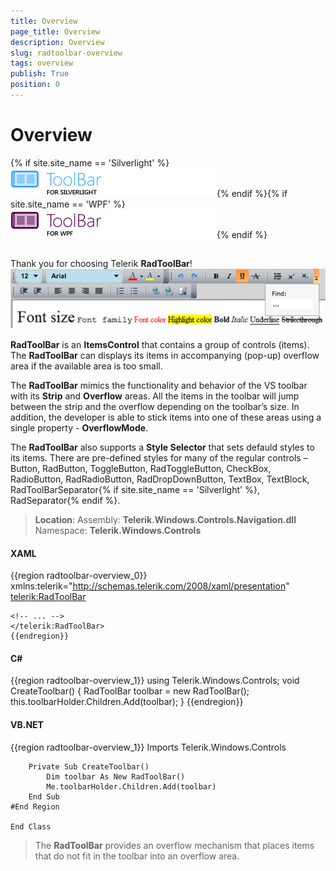 ```yaml
---
title: Overview
page_title: Overview
description: Overview
slug: radtoolbar-overview
tags: overview
publish: True
position: 0
---
```


# Overview



{% if site.site_name == 'Silverlight' %}![toolbar sl icon](images/toolbar_sl_icon.png){% endif %}{% if site.site_name == 'WPF' %}![toolbar wpf icon](images/toolbar_wpf_icon.png){% endif %}

## 

Thank you for choosing Telerik __RadToolBar__!
				![](images/RadToolBar.png)

__RadToolBar__ is an __ItemsControl__ that contains a group of controls (items). The __RadToolBar__ can displays its items
					in accompanying (pop-up) overflow area if the available area is too small.
				

The __RadToolBar__ mimics the functionality and behavior of the VS toolbar with its __Strip__ and __Overflow__ areas. All the items in the toolbar will jump between the strip and the overflow depending on the toolbar’s size. In addition, the developer is able to stick items into one of these areas using a single property  - __OverflowMode__.
				

The __RadToolBar__ also supports a __Style Selector__ that sets defauld styles to its items. There are pre-defined styles for many of the regular controls – Button, RadButton, ToggleButton, RadToggleButton, CheckBox, RadioButton, RadRadioButton, RadDropDownButton, TextBox, TextBlock, RadToolBarSeparator{% if site.site_name == 'Silverlight' %}, RadSeparator{% endif %}.
				

>__Location__:
					Assembly: __Telerik.Windows.Controls.Navigation.dll__
						Namespace: __Telerik.Windows.Controls__

#### __XAML__

{{region radtoolbar-overview_0}}
	xmlns:telerik="http://schemas.telerik.com/2008/xaml/presentation"
	<!-- ... -->
	<telerik:RadToolBar>
	
	<!-- ... -->
	</telerik:RadToolBar>
	{{endregion}}



#### __C#__

{{region radtoolbar-overview_1}}
	using Telerik.Windows.Controls;
	void CreateToolbar()
	{
		RadToolBar toolbar = new RadToolBar();
		this.toolbarHolder.Children.Add(toolbar);
	}
	{{endregion}}



#### __VB.NET__

{{region radtoolbar-overview_1}}
		Imports Telerik.Windows.Controls
	
		Private Sub CreateToolbar()
			Dim toolbar As New RadToolBar()
			Me.toolbarHolder.Children.Add(toolbar)
		End Sub
	#End Region
	
	End Class



>The __RadToolBar__ provides an overflow mechanism that places items that do not fit in the toolbar into an overflow area.
					
